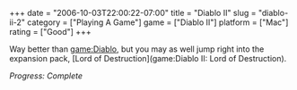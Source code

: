 +++
date = "2006-10-03T22:00:22-07:00"
title = "Diablo II"
slug = "diablo-ii-2"
category = ["Playing A Game"]
game = ["Diablo II"]
platform = ["Mac"]
rating = ["Good"]
+++

Way better than <game:Diablo>, but you may as well jump right into the expansion pack, [Lord of Destruction](game:Diablo II: Lord of Destruction).

<i>Progress: Complete</i>